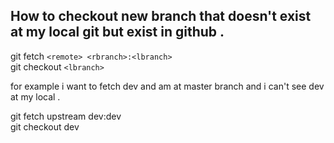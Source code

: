 ## How to checkout new branch that doesn't exist at my local git but exist in github .

git fetch `<remote> <rbranch>:<lbranch>`   
git checkout `<lbranch>  `

for example i want to fetch dev and am at master branch and i can't see dev at my local .

git fetch upstream dev:dev  
git checkout dev  


